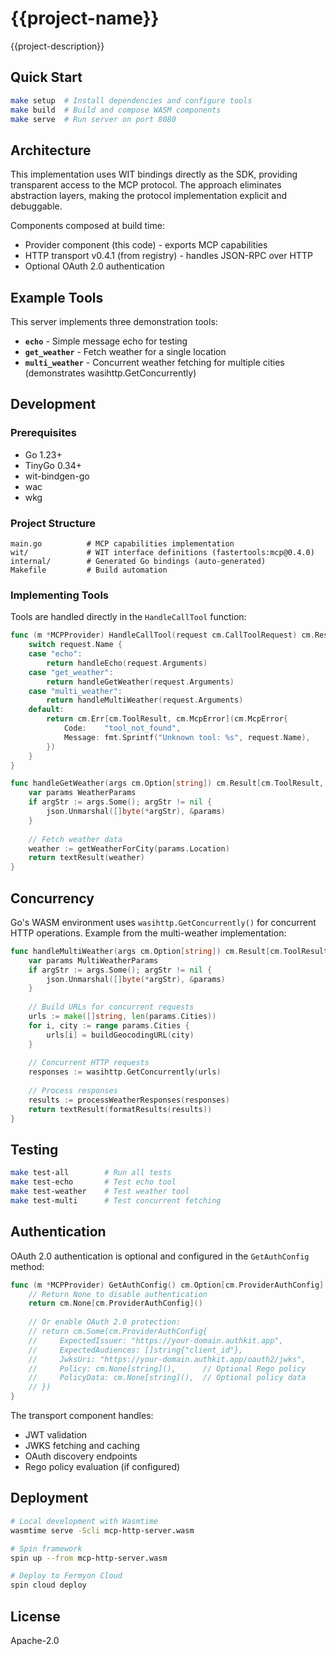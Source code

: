 # {{project-name}}

{{project-description}}

## Quick Start

```bash
make setup  # Install dependencies and configure tools
make build  # Build and compose WASM components
make serve  # Run server on port 8080
```

## Architecture

This implementation uses WIT bindings directly as the SDK, providing transparent access to the MCP protocol. The approach eliminates abstraction layers, making the protocol implementation explicit and debuggable.

Components composed at build time:
- Provider component (this code) - exports MCP capabilities
- HTTP transport v0.4.1 (from registry) - handles JSON-RPC over HTTP
- Optional OAuth 2.0 authentication

## Example Tools

This server implements three demonstration tools:

- **`echo`** - Simple message echo for testing
- **`get_weather`** - Fetch weather for a single location
- **`multi_weather`** - Concurrent weather fetching for multiple cities (demonstrates wasihttp.GetConcurrently)

## Development

### Prerequisites

- Go 1.23+
- TinyGo 0.34+
- wit-bindgen-go
- wac
- wkg

### Project Structure

```
main.go          # MCP capabilities implementation
wit/             # WIT interface definitions (fastertools:mcp@0.4.0)
internal/        # Generated Go bindings (auto-generated)
Makefile         # Build automation
```

### Implementing Tools

Tools are handled directly in the `HandleCallTool` function:

```go
func (m *MCPProvider) HandleCallTool(request cm.CallToolRequest) cm.Result[cm.ToolResult, cm.McpError, cm.McpError] {
    switch request.Name {
    case "echo":
        return handleEcho(request.Arguments)
    case "get_weather":
        return handleGetWeather(request.Arguments)
    case "multi_weather":
        return handleMultiWeather(request.Arguments)
    default:
        return cm.Err[cm.ToolResult, cm.McpError](cm.McpError{
            Code:    "tool_not_found",
            Message: fmt.Sprintf("Unknown tool: %s", request.Name),
        })
    }
}

func handleGetWeather(args cm.Option[string]) cm.Result[cm.ToolResult, cm.McpError, cm.McpError] {
    var params WeatherParams
    if argStr := args.Some(); argStr != nil {
        json.Unmarshal([]byte(*argStr), &params)
    }
    
    // Fetch weather data
    weather := getWeatherForCity(params.Location)
    return textResult(weather)
}
```

## Concurrency

Go's WASM environment uses `wasihttp.GetConcurrently()` for concurrent HTTP operations. Example from the multi-weather implementation:

```go
func handleMultiWeather(args cm.Option[string]) cm.Result[cm.ToolResult, cm.McpError, cm.McpError] {
    var params MultiWeatherParams
    if argStr := args.Some(); argStr != nil {
        json.Unmarshal([]byte(*argStr), &params)
    }
    
    // Build URLs for concurrent requests
    urls := make([]string, len(params.Cities))
    for i, city := range params.Cities {
        urls[i] = buildGeocodingURL(city)
    }
    
    // Concurrent HTTP requests
    responses := wasihttp.GetConcurrently(urls)
    
    // Process responses
    results := processWeatherResponses(responses)
    return textResult(formatResults(results))
}
```

## Testing

```bash
make test-all        # Run all tests
make test-echo       # Test echo tool
make test-weather    # Test weather tool
make test-multi      # Test concurrent fetching
```

## Authentication

OAuth 2.0 authentication is optional and configured in the `GetAuthConfig` method:

```go
func (m *MCPProvider) GetAuthConfig() cm.Option[cm.ProviderAuthConfig] {
    // Return None to disable authentication
    return cm.None[cm.ProviderAuthConfig]()
    
    // Or enable OAuth 2.0 protection:
    // return cm.Some(cm.ProviderAuthConfig{
    //     ExpectedIssuer: "https://your-domain.authkit.app",
    //     ExpectedAudiences: []string{"client_id"},
    //     JwksUri: "https://your-domain.authkit.app/oauth2/jwks",
    //     Policy: cm.None[string](),      // Optional Rego policy
    //     PolicyData: cm.None[string](),  // Optional policy data
    // })
}
```

The transport component handles:
- JWT validation
- JWKS fetching and caching
- OAuth discovery endpoints
- Rego policy evaluation (if configured)

## Deployment

```bash
# Local development with Wasmtime
wasmtime serve -Scli mcp-http-server.wasm

# Spin framework
spin up --from mcp-http-server.wasm

# Deploy to Fermyon Cloud
spin cloud deploy
```

## License

Apache-2.0